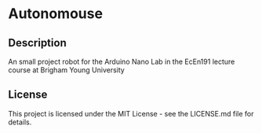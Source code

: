 # Autonomouse
## Description
An small project robot for the Arduino Nano Lab in the EcEn191 lecture course at Brigham Young University

## License
This project is licensed under the MIT License - see the LICENSE.md file for details.

